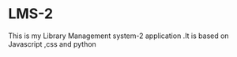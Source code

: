 # LMS-2
This is my Library Management system-2 application .It is based on Javascript ,css and python
